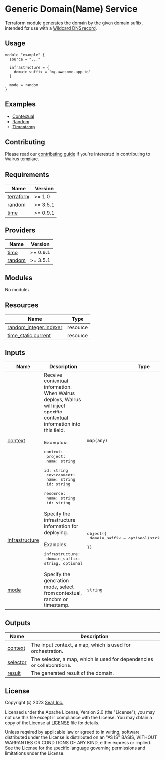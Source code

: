 # Generic Domain(Name) Service

Terraform module generates the domain by the given domain suffix, intended for use with a [Wildcard DNS record](https://en.wikipedia.org/wiki/Wildcard_DNS_record).

## Usage

```hcl
module "example" {
  source = "..."

  infrastructure = {
    domain_suffix = "my-awesome-app.io"
  }

  mode = random
}

```

## Examples

- [Contextual](./examples/contextual)
- [Random](./examples/random)
- [Timestamp](./examples/timestamp)

## Contributing

Please read our [contributing guide](./docs/CONTRIBUTING.md) if you're interested in contributing to Walrus template.

<!-- BEGIN_TF_DOCS -->
## Requirements

| Name | Version |
|------|---------|
| <a name="requirement_terraform"></a> [terraform](#requirement\_terraform) | >= 1.0 |
| <a name="requirement_random"></a> [random](#requirement\_random) | >= 3.5.1 |
| <a name="requirement_time"></a> [time](#requirement\_time) | >= 0.9.1 |

## Providers

| Name | Version |
|------|---------|
| <a name="provider_time"></a> [time](#provider\_time) | >= 0.9.1 |
| <a name="provider_random"></a> [random](#provider\_random) | >= 3.5.1 |

## Modules

No modules.

## Resources

| Name | Type |
|------|------|
| [random_integer.indexer](https://registry.terraform.io/providers/hashicorp/random/latest/docs/resources/integer) | resource |
| [time_static.current](https://registry.terraform.io/providers/hashicorp/time/latest/docs/resources/static) | resource |

## Inputs

| Name | Description | Type | Default | Required |
|------|-------------|------|---------|:--------:|
| <a name="input_context"></a> [context](#input\_context) | Receive contextual information. When Walrus deploys, Walrus will inject specific contextual information into this field.<br><br>Examples:<pre>context:<br>  project:<br>    name: string<br>    id: string<br>  environment:<br>    name: string<br>    id: string<br>  resource:<br>    name: string<br>    id: string</pre> | `map(any)` | `{}` | no |
| <a name="input_infrastructure"></a> [infrastructure](#input\_infrastructure) | Specify the infrastructure information for deploying.<br><br>Examples:<pre>infrastructure:<br>  domain_suffix: string, optional</pre> | <pre>object({<br>    domain_suffix = optional(string, "example.io")<br>  })</pre> | `{}` | no |
| <a name="input_mode"></a> [mode](#input\_mode) | Specify the generation mode, select from contextual, random or timestamp. | `string` | `"contextual"` | no |

## Outputs

| Name | Description |
|------|-------------|
| <a name="output_context"></a> [context](#output\_context) | The input context, a map, which is used for orchestration. |
| <a name="output_selector"></a> [selector](#output\_selector) | The selector, a map, which is used for dependencies or collaborations. |
| <a name="output_result"></a> [result](#output\_result) | The generated result of the domain. |
<!-- END_TF_DOCS -->

## License

Copyright (c) 2023 [Seal, Inc.](https://seal.io)

Licensed under the Apache License, Version 2.0 (the "License");
you may not use this file except in compliance with the License.
You may obtain a copy of the License at [LICENSE](./LICENSE) file for details.

Unless required by applicable law or agreed to in writing, software
distributed under the License is distributed on an "AS IS" BASIS,
WITHOUT WARRANTIES OR CONDITIONS OF ANY KIND, either express or implied.
See the License for the specific language governing permissions and
limitations under the License.

